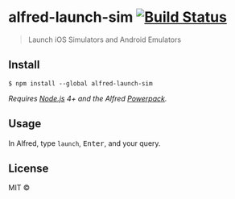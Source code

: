 # alfred-launch-sim [![Build Status](https://travis-ci.org/salockhart/alfred-launch-sim.svg?branch=master)](https://travis-ci.org/salockhart/alfred-launch-sim)

> Launch iOS Simulators and Android Emulators

## Install

```
$ npm install --global alfred-launch-sim
```

_Requires [Node.js](https://nodejs.org) 4+ and the Alfred [Powerpack](https://www.alfredapp.com/powerpack/)._

## Usage

In Alfred, type `launch`, <kbd>Enter</kbd>, and your query.

## License

MIT © [](http://lockhart.dev)
